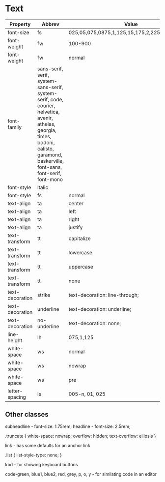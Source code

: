 # Text

| Property |Abbrev| Value |Abbrev | Units |
|----------|--------|-------|--------|------|
| font-size | fs | 025,05,075,0875,1,125,15,175,2,225,25,3,35,4,5,6 | | |
| font-weight | fw | 100-900 | 1,2,3,4,5,6,7,8,9 | |
| font-weight |  fw |  normal | normal | |
| font-family | sans-serif, serif, system-sans-serif, system-serif, code, courier, helvetica, avenir, athelas, georgia, times, bodoni, calisto, garamond, baskerville, font-sans, font-serif, font-mono | | | |
| font-style |italic |  | | |
| font-style |fs |  normal |normal | |
| text-align | ta | center | ce | |
| text-align | ta | left | l | |
| text-align | ta | right | r | |
| text-align | ta | justify |  ju |  |
| text-transform | tt | capitalize | ca | |
| text-transform | tt | lowercase | lo | |
| text-transform | tt | uppercase | up | |
| text-transform | tt | none | no | |
| text-decoration | strike | text-decoration: line-through; |  | |
| text-decoration | underline | text-decoration: underline; |  | |
| text-decoration | no-underline | text-decoration: none; |  | |
| line-height | lh | 075,1,125 | | |
| white-space |  ws |  normal | normal | |
| white-space |  ws |  nowrap | nw | |
| white-space |  ws |  pre | pre | |
| letter-spacing | ls | 005-n, 01, 025 | | |

## Other classes
subheadline - font-size: 1.75rem;
headline - font-size: 2.5rem;


.truncate {
    white-space: nowrap;
    overflow: hidden;
    text-overflow: ellipsis
}

link - has some defaults for an anchor link

.list {
    list-style-type: none;
}

kbd - for showing keyboard buttons

code-green, blue1, blue2, red, grey, p, o, y - for similating code in an editor

